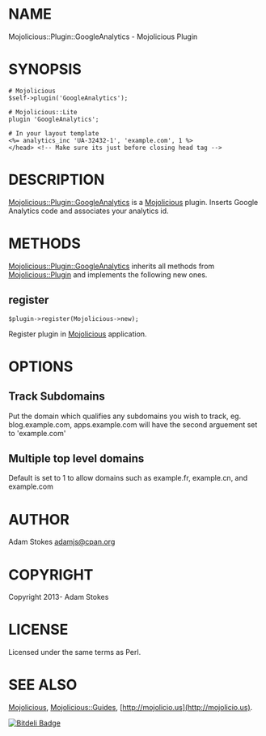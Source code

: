 # NAME

Mojolicious::Plugin::GoogleAnalytics - Mojolicious Plugin

# SYNOPSIS

    # Mojolicious
    $self->plugin('GoogleAnalytics');

    # Mojolicious::Lite
    plugin 'GoogleAnalytics';

    # In your layout template
    <%= analytics_inc 'UA-32432-1', 'example.com', 1 %>
    </head> <!-- Make sure its just before closing head tag -->



# DESCRIPTION

[Mojolicious::Plugin::GoogleAnalytics](http://search.cpan.org/perldoc?Mojolicious::Plugin::GoogleAnalytics) is a [Mojolicious](http://search.cpan.org/perldoc?Mojolicious) plugin. Inserts Google Analytics code and associates your analytics id.

# METHODS

[Mojolicious::Plugin::GoogleAnalytics](http://search.cpan.org/perldoc?Mojolicious::Plugin::GoogleAnalytics) inherits all methods from
[Mojolicious::Plugin](http://search.cpan.org/perldoc?Mojolicious::Plugin) and implements the following new ones.

## register

    $plugin->register(Mojolicious->new);

Register plugin in [Mojolicious](http://search.cpan.org/perldoc?Mojolicious) application.

# OPTIONS

## Track Subdomains

Put the domain which qualifies any subdomains you wish to track, eg. blog.example.com, apps.example.com will have the second arguement set to 'example.com'

## Multiple top level domains

Default is set to 1 to allow domains such as example.fr, example.cn, and example.com

# AUTHOR

Adam Stokes <adamjs@cpan.org>

# COPYRIGHT

Copyright 2013- Adam Stokes

# LICENSE

Licensed under the same terms as Perl.

# SEE ALSO

[Mojolicious](http://search.cpan.org/perldoc?Mojolicious), [Mojolicious::Guides](http://search.cpan.org/perldoc?Mojolicious::Guides), [http://mojolicio.us](http://mojolicio.us).


[![Bitdeli Badge](https://d2weczhvl823v0.cloudfront.net/battlemidget/mojolicious-plugin-googleanalytics/trend.png)](https://bitdeli.com/free "Bitdeli Badge")

